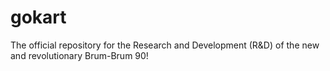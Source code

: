 # gokart

The official repository for the Research and Development (R&D) of the new and revolutionary Brum-Brum 90!